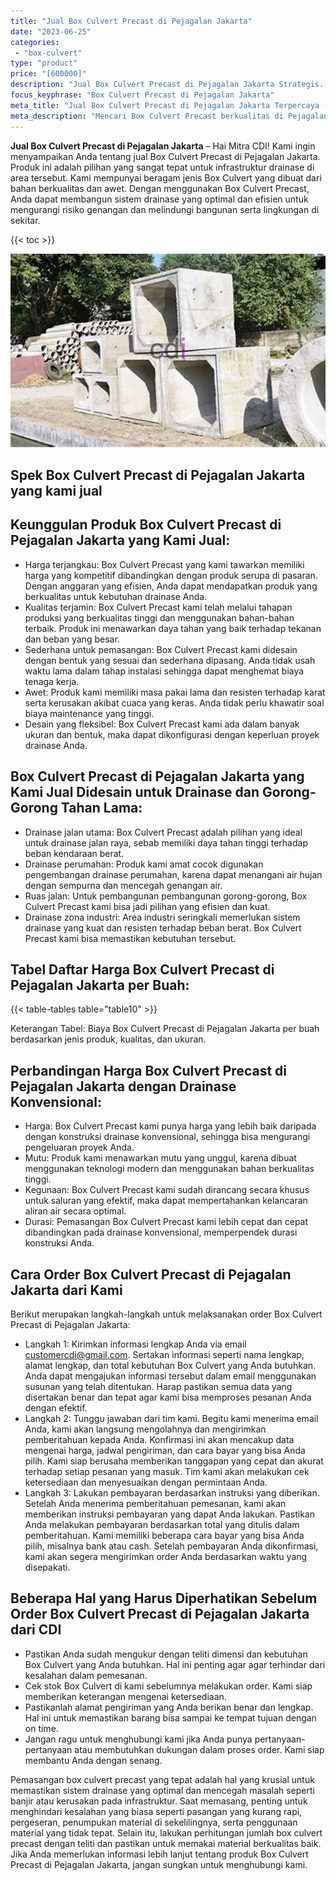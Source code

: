 ```yaml
---
title: "Jual Box Culvert Precast di Pejagalan Jakarta"
date: "2023-06-25"
categories:
 - "box-culvert"
type: "product"
price: "[600000]"
description: "Jual Box Culvert Precast di Pejagalan Jakarta Strategis. Box Culvert Precast unggulan untuk kebutuhan konstruksi dengan performa superior. Konsultasikan kebutuhan Anda sekarang."
focus_keyphrase: "Box Culvert Precast di Pejagalan Jakarta"
meta_title: "Jual Box Culvert Precast di Pejagalan Jakarta Terpercaya - CDI"
meta_description: "Mencari Box Culvert Precast berkualitas di Pejagalan Jakarta? Layanan profesional kami siap membantu dengan penawaran kompetitif. Segera hubungi kami."
---
```


**Jual Box Culvert Precast di Pejagalan Jakarta** – Hai Mitra CDI! Kami ingin menyampaikan Anda tentang jual Box Culvert Precast di Pejagalan Jakarta. Produk ini adalah pilihan yang sangat tepat untuk infrastruktur drainase di area tersebut. Kami mempunyai beragam jenis Box Culvert yang dibuat dari bahan berkualitas dan awet. Dengan menggunakan Box Culvert Precast, Anda dapat membangun sistem drainase yang optimal dan efisien untuk mengurangi risiko genangan dan melindungi bangunan serta lingkungan di sekitar.

{{< toc >}}

![Jual Box Culvert Precast di Pejagalan Jakarta](/images/box-culvert/box-culvert-17.jpg)

## Spek Box Culvert Precast di Pejagalan Jakarta yang kami jual 

## Keunggulan Produk Box Culvert Precast di Pejagalan Jakarta yang Kami Jual:

*   Harga terjangkau: Box Culvert Precast yang kami tawarkan memiliki harga yang kompetitif dibandingkan dengan produk serupa di pasaran. Dengan anggaran yang efisien, Anda dapat mendapatkan produk yang berkualitas untuk kebutuhan drainase Anda.
*   Kualitas terjamin: Box Culvert Precast kami telah melalui tahapan produksi yang berkualitas tinggi dan menggunakan bahan-bahan terbaik. Produk ini menawarkan daya tahan yang baik terhadap tekanan dan beban yang besar.
*   Sederhana untuk pemasangan: Box Culvert Precast kami didesain dengan bentuk yang sesuai dan sederhana dipasang. Anda tidak usah waktu lama dalam tahap instalasi sehingga dapat menghemat biaya tenaga kerja.
*   Awet: Produk kami memiliki masa pakai lama dan resisten terhadap karat serta kerusakan akibat cuaca yang keras. Anda tidak perlu khawatir soal biaya maintenance yang tinggi.
*   Desain yang fleksibel: Box Culvert Precast kami ada dalam banyak ukuran dan bentuk, maka dapat dikonfigurasi dengan keperluan proyek drainase Anda.

## Box Culvert Precast di Pejagalan Jakarta yang Kami Jual Didesain untuk Drainase dan Gorong-Gorong Tahan Lama:

*   Drainase jalan utama: Box Culvert Precast adalah pilihan yang ideal untuk drainase jalan raya, sebab memiliki daya tahan tinggi terhadap beban kendaraan berat.
*   Drainase perumahan: Produk kami amat cocok digunakan pengembangan drainase perumahan, karena dapat menangani air hujan dengan sempurna dan mencegah genangan air.
*   Ruas jalan: Untuk pembangunan pembangunan gorong-gorong, Box Culvert Precast kami bisa jadi pilihan yang efisien dan kuat.
*   Drainase zona industri: Area industri seringkali memerlukan sistem drainase yang kuat dan resisten terhadap beban berat. Box Culvert Precast kami bisa memastikan kebutuhan tersebut.

## Tabel Daftar Harga Box Culvert Precast di Pejagalan Jakarta per Buah:

{{< table-tables table="table10" >}}

Keterangan Tabel: Biaya Box Culvert Precast di Pejagalan Jakarta per buah berdasarkan jenis produk, kualitas, dan ukuran.

## Perbandingan Harga Box Culvert Precast di Pejagalan Jakarta dengan Drainase Konvensional:

*   Harga: Box Culvert Precast kami punya harga yang lebih baik daripada dengan konstruksi drainase konvensional, sehingga bisa mengurangi pengeluaran proyek Anda.
*   Mutu: Produk kami menawarkan mutu yang unggul, karena dibuat menggunakan teknologi modern dan menggunakan bahan berkualitas tinggi.
*   Kegunaan: Box Culvert Precast kami sudah dirancang secara khusus untuk saluran yang efektif, maka dapat mempertahankan kelancaran aliran air secara optimal.
*   Durasi: Pemasangan Box Culvert Precast kami lebih cepat dan cepat dibandingkan pada drainase konvensional, memperpendek durasi konstruksi Anda.

## Cara Order Box Culvert Precast di Pejagalan Jakarta dari Kami

Berikut merupakan langkah-langkah untuk melaksanakan order Box Culvert Precast di Pejagalan Jakarta:

*   Langkah 1: Kirimkan informasi lengkap Anda via email customercdi@gmail.com. Sertakan informasi seperti nama lengkap, alamat lengkap, dan total kebutuhan Box Culvert yang Anda butuhkan.
Anda dapat mengajukan informasi tersebut dalam email menggunakan susunan yang telah ditentukan. Harap pastikan semua data yang disertakan benar dan tepat agar kami bisa memproses pesanan Anda dengan efektif.
*   Langkah 2: Tunggu jawaban dari tim kami. Begitu kami menerima email Anda, kami akan langsung mengolahnya dan mengirimkan pemberitahuan kepada Anda. Konfirmasi ini akan mencakup data mengenai harga, jadwal pengiriman, dan cara bayar yang bisa Anda pilih.
Kami siap berusaha memberikan tanggapan yang cepat dan akurat terhadap setiap pesanan yang masuk. Tim kami akan melakukan cek ketersediaan dan menyesuaikan dengan permintaan Anda.
*   Langkah 3: Lakukan pembayaran berdasarkan instruksi yang diberikan. Setelah Anda menerima pemberitahuan pemesanan, kami akan memberikan instruksi pembayaran yang dapat Anda lakukan. Pastikan Anda melakukan pembayaran berdasarkan total yang ditulis dalam pemberitahuan.
Kami memiliki beberapa cara bayar yang bisa Anda pilih, misalnya bank atau cash. Setelah pembayaran Anda dikonfirmasi, kami akan segera mengirimkan order Anda berdasarkan waktu yang disepakati.

## Beberapa Hal yang Harus Diperhatikan Sebelum Order Box Culvert Precast di Pejagalan Jakarta dari CDI

*   Pastikan Anda sudah mengukur dengan teliti dimensi dan kebutuhan Box Culvert yang Anda butuhkan. Hal ini penting agar agar terhindar dari kesalahan dalam pemesanan.
*   Cek stok Box Culvert di kami sebelumnya melakukan order. Kami siap memberikan keterangan mengenai ketersediaan.
*   Pastikanlah alamat pengiriman yang Anda berikan benar dan lengkap. Hal ini untuk memastikan barang bisa sampai ke tempat tujuan dengan on time.
*   Jangan ragu untuk menghubungi kami jika Anda punya pertanyaan-pertanyaan atau membutuhkan dukungan dalam proses order. Kami siap membantu Anda dengan senang.

Pemasangan box culvert precast yang tepat adalah hal yang krusial untuk memastikan sistem drainase yang optimal dan mencegah masalah seperti banjir atau kerusakan pada infrastruktur. Saat memasang, penting untuk menghindari kesalahan yang biasa seperti pasangan yang kurang rapi, pergeseran, penumpukan material di sekelilingnya, serta penggunaan material yang tidak tepat. Selain itu, lakukan perhitungan jumlah box culvert precast dengan teliti dan pastikan untuk memakai material berkualitas baik. Jika Anda memerlukan informasi lebih lanjut tentang produk Box Culvert Precast di Pejagalan Jakarta, jangan sungkan untuk menghubungi kami.